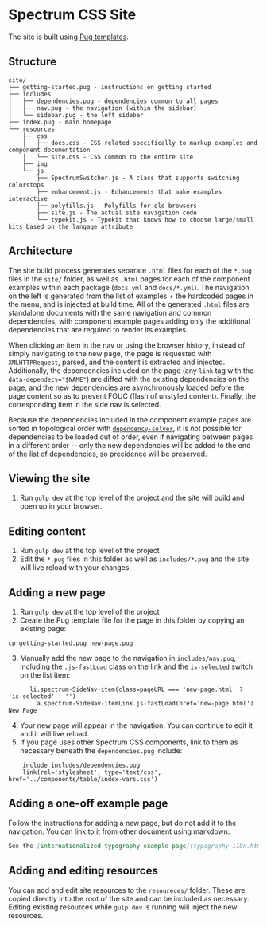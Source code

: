 # Spectrum CSS Site

The site is built using [Pug templates](https://pugjs.org/api/getting-started.html).

## Structure

```
site/
├── getting-started.pug - instructions on getting started
├── includes
│   ├── dependencies.pug - dependencies common to all pages
│   ├── nav.pug - the navigation (within the sidebar)
│   └── sidebar.pug - the left sidebar
├── index.pug - main homepage
└── resources
    ├── css
    │   ├── docs.css - CSS related specifically to markup examples and component documentation
    │   └── site.css - CSS common to the entire site
    ├── img
    └── js
        ├── SpectrumSwitcher.js - A class that supports switching colorstops
        ├── enhancement.js - Enhancements that make examples interactive
        ├── polyfills.js - Polyfills for old browsers
        ├── site.js - The actual site navigation code
        └── typekit.js - Typekit that knows how to choose large/small kits based on the langage attribute
```

## Architecture

The site build process generates separate `.html` files for each of the `*.pug` files in the `site/` folder, as well as `.html` pages for each of the component examples within each package (`docs.yml` and `docs/*.yml`). The navigation on the left is generated from the list of examples + the hardcoded pages in the menu, and is injected at build time. All of the generated `.html` files are standalone documents with the same navigation and common dependencies, with component example pages adding only the additional dependencies that are required to render its examples.

When clicking an item in the nav or using the browser history, instead of simply navigating to the new page, the page is requested with `XMLHTTPRequest`, parsed, and the content is extracted and injected. Additionally, the dependencies included on the page (any `link` tag with the `data-dependecy="$NAME"`) are diffed with the existing dependencies on the page, and the new dependencies are asynchronously loaded before the page content so as to prevent FOUC (flash of unstyled content). Finally, the corresponding item in the side nav is selected.

Because the dependencies included in the component example pages are sorted in topological order with [`dependency-solver`](https://www.npmjs.com/package/dependency-solver), it is not possible for dependencies to be loaded out of order, even if navigating between pages in a different order -- only the new dependencies will be added to the end of the list of dependencies, so precidence will be preserved.

## Viewing the site

1. Run `gulp dev` at the top level of the project and the site will build and open up in your browser.

## Editing content

1. Run `gulp dev` at the top level of the project
2. Edit the `*.pug` files in this folder as well as `includes/*.pug` and the site will live reload with your changes.

## Adding a new page

1. Run `gulp dev` at the top level of the project
2. Create the Pug template file for the page in this folder by copying an existing page:

```shell
cp getting-started.pug new-page.pug
```

3. Manually add the new page to the navigation in `includes/nav.pug`, including the `.js-fastLoad` class on the link and the `is-selected` switch on the list item:

```pug
      li.spectrum-SideNav-item(class=pageURL === 'new-page.html' ? 'is-selected' : '')
        a.spectrum-SideNav-itemLink.js-fastLoad(href='new-page.html') New Page
```

4. Your new page will appear in the navigation. You can continue to edit it and it will live reload.
5. If you page uses other Spectrum CSS components, link to them as necessary beneath the `dependencies.pug` include:

```pug
    include includes/dependencies.pug
    link(rel='stylesheet', type='text/css', href='../components/table/index-vars.css')
```

## Adding a one-off example page

Follow the instructions for adding a new page, but do not add it to the navigation. You can link to it from other document using markdown:

```markdown
See the [internationalized typography example page](typography-i18n.html) for Japanese, Han, and Arabic examples.
```

## Adding and editing resources

You can add and edit site resources to the `resoureces/` folder. These are copied directly into the root of the site and can be included as necessary. Editing existing resources while `gulp dev` is running will inject the new resources.
